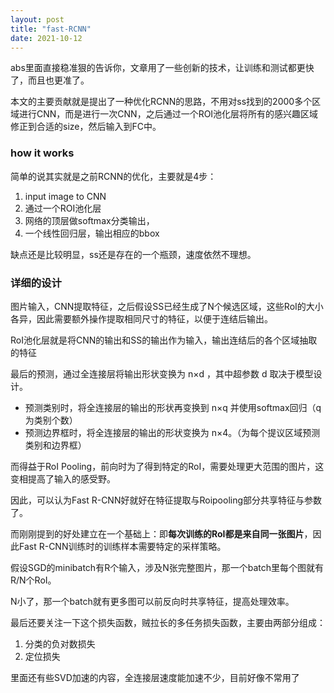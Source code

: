 ```yaml
---
layout: post
title: "fast-RCNN"
date: 2021-10-12
---
```


abs里面直接稳准狠的告诉你，文章用了一些创新的技术，让训练和测试都更快了，而且也更准了。

本文的主要贡献就是提出了一种优化RCNN的思路，不用对ss找到的2000多个区域进行CNN，而是进行一次CNN，之后通过一个ROI池化层将所有的感兴趣区域修正到合适的size，然后输入到FC中。

### how it works

简单的说其实就是之前RCNN的优化，主要就是4步：

1. input image to CNN
2. 通过一个ROI池化层
3. 网络的顶层做softmax分类输出，
4. 一个线性回归层，输出相应的bbox

缺点还是比较明显，ss还是存在的一个瓶颈，速度依然不理想。

### 详细的设计

图片输入，CNN提取特征，之后假设SS已经生成了N个候选区域，这些RoI的大小各异，因此需要额外操作提取相同尺寸的特征，以便于连结后输出。

RoI池化层就是将CNN的输出和SS的输出作为输入，输出连结后的各个区域抽取的特征

最后的预测，通过全连接层将输出形状变换为 n×d ，其中超参数 d 取决于模型设计。

+ 预测类别时，将全连接层的输出的形状再变换到 n×q 并使用softmax回归（q 为类别个数）
+ 预测边界框时，将全连接层的输出的形状变换为 n×4。（为每个提议区域预测类别和边界框）

而得益于RoI Pooling，前向时为了得到特定的RoI，需要处理更大范围的图片，这变相提高了输入的感受野。

因此，可以认为Fast R-CNN好就好在特征提取与Roipooling部分共享特征与参数了。

而刚刚提到的好处建立在一个基础上：即**每次训练的RoI都是来自同一张图片**，因此Fast R-CNN训练时的训练样本需要特定的采样策略。

假设SGD的minibatch有R个输入，涉及N张完整图片，那一个batch里每个图就有R/N个RoI。

N小了，那一个batch就有更多图可以前反向时共享特征，提高处理效率。

最后还要关注一下这个损失函数，贼拉长的多任务损失函数，主要由两部分组成：

1. 分类的负对数损失
2. 定位损失

里面还有些SVD加速的内容，全连接层速度能加速不少，目前好像不常用了

